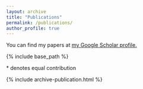 ```yaml
---
layout: archive
title: "Publications"
permalink: /publications/
author_profile: true
---
```



You can find my papers at <u><a href="https://scholar.google.fr/citations?user=UpV5wyYAAAAJ&hl=en">my Google Scholar profile</a>.</u>

{% include base_path %}

\* denotes equal contribution

{% include archive-publication.html %}

